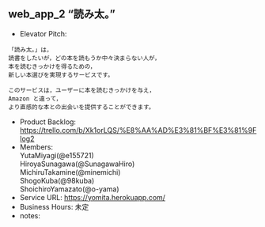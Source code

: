 ## web_app_2 “読み太。”
* Elevator Pitch:
```
「読み太。」は，
読書をしたいが，どの本を読もうか中々決まらない人が，
本を読むきっかけを得るための，
新しい本選びを実現するサービスです。

このサービスは，ユーザーに本を読むきっかけを与え，
Amazon と違って，
より直感的な本との出会いを提供することができます。
```
* Product Backlog: https://trello.com/b/Xk1orLQS/%E8%AA%AD%E3%81%BF%E3%81%9Flog2
* Members:<br>
YutaMiyagi(@e155721)<br>
HiroyaSunagawa(@SunagawaHiro)<br>
MichiruTakamine(@minemichi)<br>
ShogoKuba(@98kuba)<br>
ShoichiroYamazato(@o-yama)
* Service URL: https://yomita.herokuapp.com/
* Business Hours: 未定
* notes:
